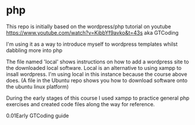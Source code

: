 # php
This repo is initially based on the wordpress/php tutorial on youtube https://www.youtube.com/watch?v=KibbYf9avko&t=43s  aka GTCoding

I'm using it as a way to introduce myself to wordpress templates whilst dabbling more into php

The file named 'local' shows instructions on how to add a wordpress site to the downloaded local software. 
Local is an alternative to using xampp to insall wordpress. I'm using local in this instance because the course above does. (A file in the Ubuntu repo shows you how to download software onto the ubuntu linux platform)

During the early stages of this course I used xampp to practice general php exercises and created code files along the way for reference.

0.01Early GTCoding guide

